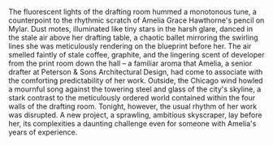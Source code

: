 The fluorescent lights of the drafting room hummed a monotonous tune, a counterpoint to the rhythmic scratch of Amelia Grace Hawthorne's pencil on Mylar.  Dust motes, illuminated like tiny stars in the harsh glare, danced in the stale air above her drafting table, a chaotic ballet mirroring the swirling lines she was meticulously rendering on the blueprint before her.  The air smelled faintly of stale coffee, graphite, and the lingering scent of developer from the print room down the hall – a familiar aroma that Amelia, a senior drafter at Peterson & Sons Architectural Design, had come to associate with the comforting predictability of her work.  Outside, the Chicago wind howled a mournful song against the towering steel and glass of the city's skyline, a stark contrast to the meticulously ordered world contained within the four walls of the drafting room.  Tonight, however, the usual rhythm of her work was disrupted. A new project, a sprawling, ambitious skyscraper, lay before her, its complexities a daunting challenge even for someone with Amelia's years of experience.
